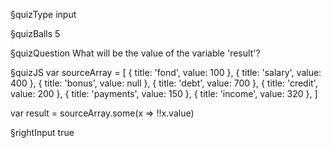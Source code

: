 §quizType
input

§quizBalls
5



§quizQuestion
What will be the value of the variable 'result'?



§quizJS
var sourceArray = [
  { title: 'fond', value: 100 },
  { title: 'salary', value: 400 },
  { title: 'bonus', value: null },
  { title: 'debt', value: 700 },
  { title: 'credit', value: 200 },
  { title: 'payments', value: 150 },
  { title: 'income', value: 320 },
]

var result = sourceArray.some(x => !!x.value)



§rightInput
true
